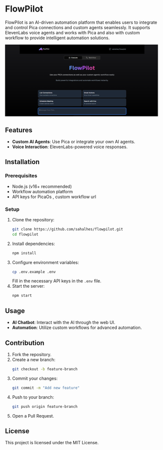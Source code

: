 # FlowPilot

FlowPilot is an AI-driven automation platform that enables users to integrate and control Pica connections and custom agents seamlessly. It supports ElevenLabs voice agents and works with Pica and also with custom workflow to provide intelligent automation solutions.

![Logo](public/flowpilot.png)

## Features
- **Custom AI Agents**: Use Pica or integrate your own AI agents.
- **Voice Interaction**: ElevenLabs-powered voice responses.


## Installation
### Prerequisites
- Node.js (v16+ recommended)
- Workflow automation platform
- API keys for PicaOs , custom workflow url

### Setup
1. Clone the repository:
   ```sh
   git clone https://github.com/sahalhes/flowpilot.git
   cd flowpilot
   ```
2. Install dependencies:
   ```sh
   npm install
   ```
3. Configure environment variables:
   ```sh
   cp .env.example .env
   ```
   Fill in the necessary API keys in the `.env` file.
4. Start the server:
   ```sh
   npm start
   ```

## Usage
- **AI Chatbot**: Interact with the AI through the web UI.
- **Automation**: Utilize custom workflows for advanced automation.

## Contribution
1. Fork the repository.
2. Create a new branch:
   ```sh
   git checkout -b feature-branch
   ```
3. Commit your changes:
   ```sh
   git commit -m "Add new feature"
   ```
4. Push to your branch:
   ```sh
   git push origin feature-branch
   ```
5. Open a Pull Request.

## License
This project is licensed under the MIT License.
